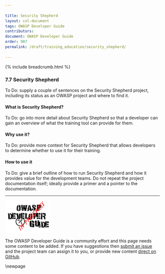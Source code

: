 ```yaml
---

title: Security Shepherd
layout: col-document
tags: OWASP Developer Guide
contributors:
document: OWASP Developer Guide
order: 907
permalink: /draft/training_education/security_shepherd/

---
```


{% include breadcrumb.html %}

### 7.7 Security Shepherd

To Do: supply a couple of sentences on the Security Shepherd project,
including its status as an OWASP project and where to find it.

#### What is Security Shepherd?

To Do: go into more detail about Security Shepherd so that a developer
can gain an overview of what the training tool can provide for them.

#### Why use it?

To Do: provide more context for Security Shepherd that allows developers to determine whether to use it for their training.

#### How to use it

To Do: give a brief outline of how to run Security Shepherd and how it provides value for the development teams.
Do not repeat the project documentation itself; ideally provide a primer and a pointer to the documentation.

----

![Developer Guide](../../assets/images/dg_wip.png "OWASP Developer Guide")

The OWASP Developer Guide is a community effort and this page needs some content to be added.
If you have suggestions then [submit an issue][issue0907] and the project team can assign it to you,
or provide new content [direct on GitHub][edit0907].

[issue0907]: https://github.com/OWASP/www-project-developer-guide/issues/new?labels=content&template=request.md&title=Update:%2009-training-education/07-security-shepherd
[edit0907]: https://github.com/OWASP/www-project-developer-guide/blob/main/draft/09-training-education/07-security-shepherd.md

\newpage

